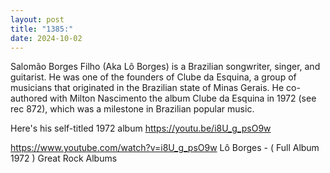 ```yaml
---
layout: post
title: "1385:"
date: 2024-10-02
---
```


Salomão Borges Filho (Aka Lô Borges) is a Brazilian songwriter, singer, and guitarist. He was one of the founders of Clube da Esquina, a group of musicians that originated in the Brazilian state of Minas Gerais. He co-authored with Milton Nascimento the album Clube da Esquina in 1972 (see rec 872), which was a milestone in Brazilian popular music.

Here's his self-titled 1972 album
https://youtu.be/i8U_g_psO9w

https://www.youtube.com/watch?v=i8U_g_psO9w
Lô Borges - ( Full Album 1972 )
Great Rock Albums
